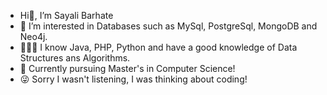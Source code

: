 - Hi👋, I’m Sayali Barhate
- 👀 I’m interested in Databases such as MySql, PostgreSql, MongoDB and Neo4j.
- 👩🏻‍💻 I know Java, PHP, Python and have a good knowledge of Data Structures ans Algorithms.
- 🌱 Currently pursuing Master's in Computer Science!
- 😜 Sorry I wasn't listening, I was thinking about coding!

<!---
sayalii27/sayalii27 is a ✨ special ✨ repository because its `README.md` (this file) appears on your GitHub profile.
You can click the Preview link to take a look at your changes.
--->
